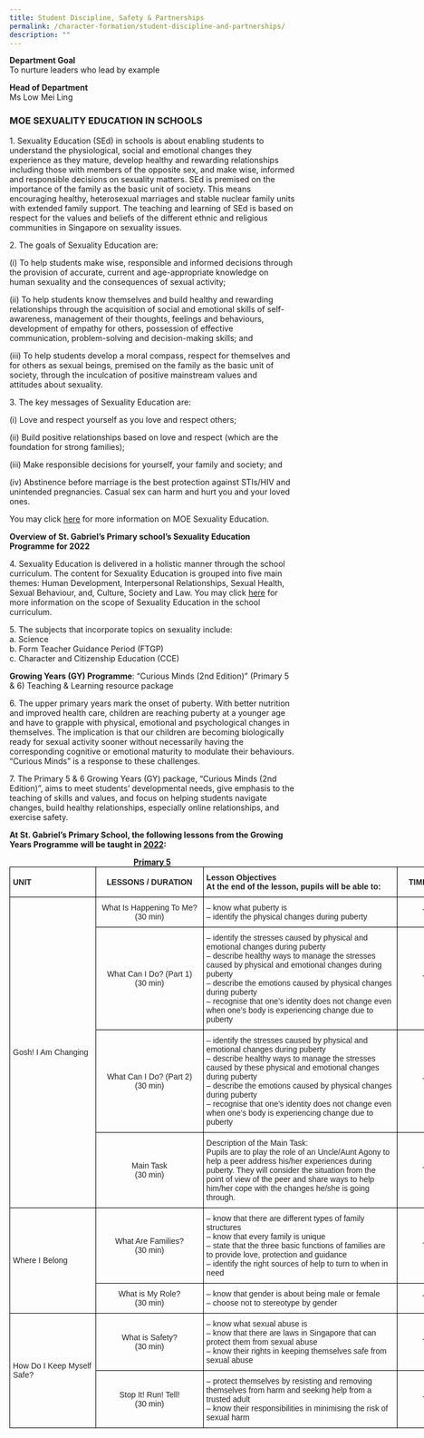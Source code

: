 ```yaml
---
title: Student Discipline, Safety & Partnerships
permalink: /character-formation/student-discipline-and-partnerships/
description: ""
---
```

**Department Goal**   
To nurture leaders who lead by example  
  
**Head of Department**  
Ms Low Mei Ling  

### MOE SEXUALITY EDUCATION IN SCHOOLS

1\. Sexuality Education (SEd) in schools is about enabling students to understand the physiological, social and emotional changes they experience as they mature, develop healthy and rewarding relationships including those with members of the opposite sex, and make wise, informed and responsible decisions on sexuality matters. SEd is premised on the importance of the family as the basic unit of society. This means encouraging healthy, heterosexual marriages and stable nuclear family units with extended family support. The teaching and learning of SEd is based on respect for the values and beliefs of the different ethnic and religious communities in Singapore on sexuality issues.

2\. The goals of Sexuality Education are:

(i) To help students make wise, responsible and informed decisions through the provision of accurate, current and age-appropriate knowledge on human sexuality and the consequences of sexual activity;

(ii) To help students know themselves and build healthy and rewarding relationships through the acquisition of social and emotional skills of self-awareness, management of their thoughts, feelings and behaviours, development of empathy for others, possession of effective communication, problem-solving and decision-making skills; and

(iii) To help students develop a moral compass, respect for themselves and for others as sexual beings, premised on the family as the basic unit of society, through the inculcation of positive mainstream values and attitudes about sexuality.

3\. The key messages of Sexuality Education are:

(i) Love and respect yourself as you love and respect others;  

(ii) Build positive relationships based on love and respect (which are the foundation for strong families);

(iii) Make responsible decisions for yourself, your family and society; and

(iv) Abstinence before marriage is the best protection against STIs/HIV and unintended pregnancies. Casual sex can harm and hurt you and your loved ones.

You may click [here](https://www.moe.gov.sg/education/programmes/social-and-emotional-learning/sexuality-education) for more information on MOE Sexuality Education.

**Overview of St. Gabriel’s Primary school’s Sexuality Education Programme for 2022**  

4\. Sexuality Education is delivered in a holistic manner through the school curriculum. The content for Sexuality Education is grouped into five main themes: Human Development, Interpersonal Relationships, Sexual Health, Sexual Behaviour, and, Culture, Society and Law. You may click [here](https://www.moe.gov.sg/education/programmes/social-and-emotional-learning/sexuality-education/scope-and-teaching-approach-of-sexuality-education-in-schools) for more information on the scope of Sexuality Education in the school curriculum.

  

5\. The subjects that incorporate topics on sexuality include:   
a. Science      
b. Form Teacher Guidance Period (FTGP)    
c. Character and Citizenship Education (CCE)

**Growing Years (GY) Programme**: “Curious Minds (2nd Edition)” (Primary 5 & 6) Teaching & Learning resource package

6\. The upper primary years mark the onset of puberty. With better nutrition and improved health care, children are reaching puberty at a younger age and have to grapple with physical, emotional and psychological changes in themselves. The implication is that our children are becoming biologically ready for sexual activity sooner without necessarily having the corresponding cognitive or emotional maturity to modulate their behaviours. “Curious Minds” is a response to these challenges.

7\. The Primary 5 & 6 Growing Years (GY) package, “Curious Minds (2nd Edition)”, aims to meet students’ developmental needs, give emphasis to the teaching of skills and values, and focus on helping students navigate changes, build healthy relationships, especially online relationships, and exercise safety.

**At St. Gabriel’s Primary School, the following lessons from the Growing Years Programme** **will be taught in <u>2022</u>:**

<center><strong><u>Primary 5</u></strong></center>

<style type="text/css">
.tg  {border-collapse:collapse;border-spacing:0;margin:0px auto;}
.tg td{border-color:black;border-style:solid;border-width:1px;font-family:Arial, sans-serif;font-size:14px;
  overflow:hidden;padding:10px 5px;word-break:normal;}
.tg th{border-color:black;border-style:solid;border-width:1px;font-family:Arial, sans-serif;font-size:14px;
  font-weight:normal;overflow:hidden;padding:10px 5px;word-break:normal;}
.tg .tg-95g1{color:#232323;font-weight:bold;text-align:left;vertical-align:top}
.tg .tg-17an{color:#232323;font-weight:bold;text-align:left;vertical-align:middle}
.tg .tg-g1uo{color:#232323;text-align:left;vertical-align:top}
.tg .tg-tv7y{color:#232323;text-align:center;vertical-align:middle}
.tg .tg-ujr7{color:#232323;font-weight:bold;text-align:center;vertical-align:middle}
.tg .tg-bjk0{color:#232323;text-align:left;vertical-align:middle}
</style>
<table class="tg" style="undefined;table-layout: fixed; width: 817px">
<colgroup>
<col style="width: 152px">
<col style="width: 190px">
<col style="width: 343px">
<col style="width: 132px">
</colgroup>
<tbody>
  <tr>
    <td class="tg-17an">UNIT</td>
    <td class="tg-ujr7">LESSONS / DURATION</td>
    <td class="tg-95g1">Lesson Objectives<br>At the end of the lesson, pupils will be able to:</td>
    <td class="tg-ujr7">TIME PERIOD</td>
  </tr>
  <tr>
    <td class="tg-bjk0" rowspan="4">Gosh! I Am Changing</td>
    <td class="tg-tv7y">What Is Happening To Me?<br>(30 min)</td>
    <td class="tg-g1uo">– know what puberty is<br>– identify the physical changes during puberty</td>
    <td class="tg-tv7y">Term 2</td>
  </tr>
  <tr>
    <td class="tg-tv7y">What Can I Do? (Part 1)<br>(30 min)</td>
    <td class="tg-g1uo"><span style="font-weight:400;font-style:normal">– </span>identify the stresses caused by physical and emotional changes during puberty<br><span style="font-weight:400;font-style:normal">– </span>describe healthy ways to manage the stresses caused by physical and emotional changes during puberty<br><span style="font-weight:400;font-style:normal">– </span>describe the emotions caused by physical changes during puberty<br><span style="font-weight:400;font-style:normal">–</span> recognise that one’s identity does not change even when one’s body is experiencing change due to puberty</td>
    <td class="tg-tv7y">Term 2</td>
  </tr>
  <tr>
    <td class="tg-tv7y">What Can I Do? (Part 2)<br>(30 min)</td>
    <td class="tg-g1uo"><span style="font-weight:400;font-style:normal">–</span> identify the stresses caused by physical and emotional changes during puberty<br><span style="font-weight:400;font-style:normal">–</span> describe healthy ways to manage the stresses caused by these physical and emotional changes during puberty<br><span style="font-weight:400;font-style:normal">–</span> describe the emotions caused by physical changes during puberty<br><span style="font-weight:400;font-style:normal">–</span> recognise that one’s identity does not change even when one’s body is experiencing change due to puberty<br></td>
    <td class="tg-tv7y">Term 2</td>
  </tr>
  <tr>
    <td class="tg-tv7y">Main Task<br>(30 min)</td>
    <td class="tg-g1uo">Description of the Main Task:<br>Pupils are to play the role of an Uncle/Aunt Agony to help a peer address his/her experiences during puberty. They will consider the situation from the point of view of the peer and share ways to help him/her cope with the changes he/she is going through.</td>
    <td class="tg-tv7y">Term 2</td>
  </tr>
  <tr>
    <td class="tg-bjk0" rowspan="2">Where I Belong</td>
    <td class="tg-tv7y">What Are Families?<br>(30 min)</td>
    <td class="tg-g1uo"><span style="font-weight:400;font-style:normal">–</span> know that there are different types of family structures<br><span style="font-weight:400;font-style:normal">–</span> know that every family is unique<br><span style="font-weight:400;font-style:normal">–</span> state that the three basic functions of families are to provide love, protection and guidance<br><span style="font-weight:400;font-style:normal">–</span> identify the right sources of help to turn to when in need</td>
    <td class="tg-tv7y">Term 2</td>
  </tr>
  <tr>
    <td class="tg-tv7y">What is My Role?<br>(30 min)</td>
    <td class="tg-g1uo"><span style="font-weight:400;font-style:normal">– </span>know that gender is about being male or female<br><span style="font-weight:400;font-style:normal">–</span> choose not to stereotype by gender</td>
    <td class="tg-tv7y">Term 2</td>
  </tr>
  <tr>
    <td class="tg-bjk0" rowspan="2">How Do I Keep Myself Safe?</td>
    <td class="tg-tv7y">What is Safety?<br>(30 min)</td>
    <td class="tg-g1uo"><span style="font-weight:400;font-style:normal">–</span> know what sexual abuse is<br><span style="font-weight:400;font-style:normal">–</span> know that there are laws in Singapore that can protect them from sexual abuse<br><span style="font-weight:400;font-style:normal">–</span> know their rights in keeping themselves safe from sexual abuse</td>
    <td class="tg-tv7y">Term 2</td>
  </tr>
  <tr>
    <td class="tg-tv7y">Stop It! Run! Tell!<br>(30 min)</td>
    <td class="tg-g1uo"><span style="font-weight:400;font-style:normal">–</span> protect themselves by resisting and removing themselves from harm and seeking help from a trusted adult<br><span style="font-weight:400;font-style:normal">–</span> know their responsibilities in minimising the risk of sexual harm</td>
    <td class="tg-tv7y">Term 2<br></td>
  </tr>
</tbody>
</table>
<br>



